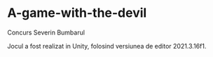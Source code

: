 # A-game-with-the-devil
Concurs Severin Bumbarul

Jocul a fost realizat in Unity, folosind versiunea de editor 2021.3.16f1.
